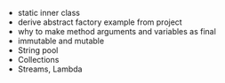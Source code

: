 - static inner class
- derive abstract factory example from project
- why to make method arguments and variables as final
- immutable and mutable
- String pool
- Collections
- Streams, Lambda
